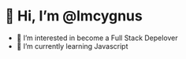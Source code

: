 # 👋 Hi, I’m @lmcygnus
- 👀 I’m interested in become a Full Stack Depelover
- 🌱 I’m currently learning Javascript
<!---
lmcygnus/lmcygnus is a ✨ special ✨ repository because its `README.md` (this file) appears on your GitHub profile.
You can click the Preview link to take a look at your changes.
--->
